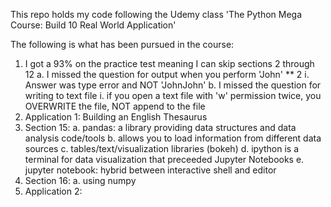 This repo holds my code following the Udemy class
'The Python Mega Course: Build 10 Real World Application'

The following is what has been pursued in the course:
1. I got a 93% on the practice test meaning I can skip sections 2 through 12
    a. I missed the question for output when you perform 'John' ** 2
        i. Answer was type error and NOT 'JohnJohn'
    b. I missed the question for writing to text file
        i. if you open a text file with 'w' permission twice, you
            OVERWRITE the file, NOT append to the file
2. Application 1: Building an English Thesaurus
3. Section 15:
    a. pandas: a library providing data structures and data analysis code/tools
    b. allows you to load information from different data sources
    c. tables/text/visualization libraries (bokeh)
    d. ipython is a terminal for data visualization that preceeded Jupyter Notebooks
    e. jupyter notebook: hybrid between interactive shell and editor
4. Section 16:
    a. using numpy
5. Application 2: 